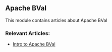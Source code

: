 ## Apache BVal

This module contains articles about Apache BVal

### Relevant Articles:
- [Intro to Apache BVal](https://www.baeldung.com/apache-bval)
